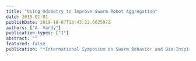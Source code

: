 ```yaml
---
title: "Using Odometry to Improve Swarm Robot Aggregation"
date: 2015-01-01
publishDate: 2019-10-07T18:43:22.662597Z
authors: ["A. Vardy"]
publication_types: ["1"]
abstract: ""
featured: false
publication: "*International Symposium on Swarm Behavior and Bio-Inspired Robotics*"
---
```


